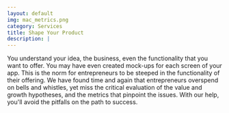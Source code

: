 ```yaml
---
layout: default
img: mac_metrics.png
category: Services
title: Shape Your Product
description: |
---
```

  You understand your idea, the business, even the functionality that you want to offer. You may have even created mock-ups for each screen of your app. This is the norm for entrepreneurs to be steeped in the functionality of their offering. We have found time and again that entrepreneurs overspend on bells and whistles, yet miss the critical evaluation of the value and growth hypotheses, and the metrics that pinpoint the issues. With our help, you'll avoid the pitfalls on the path to success.